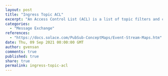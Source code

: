 ```yaml
---
layout: post
title: "Ingress Topic ACL"
excerpt: "An Access Control List (ACL) is a list of topic filters and correlated actions used to improve security. It blocks or allows users to access specific resources. <br/><br/>ACLs can be applied not only to ingress (subscribe), but also to egress (publish) interfaces. The purpose of ingress (inbound) and egress (outbound) ACL is to specify the topics that are allowed to be subscribed or published."
categories:
  - "Message Exchange"
references:
  - "https://docs.solace.com/PubSub-ConceptMaps/Event-Stream-Maps.htm"
date: Thu, 09 Sep 2021 00:00:00 GMT
author: gvensan
comments: true
published: true
share: true
permalink: ingress-topic-acl
---
```

